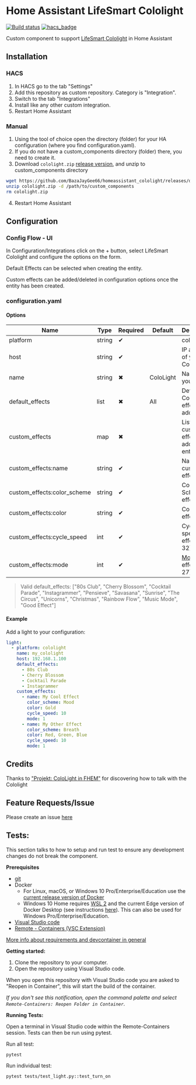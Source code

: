 # Home Assistant LifeSmart Cololight

[![Build status](https://badge.buildkite.com/03f664e487145ff4bfd75d66c94e6cecb26051e7479ccb0279.svg)](https://buildkite.com/goodwin/homeassistant-cololight)
[![hacs_badge](https://img.shields.io/badge/HACS-Custom-orange.svg)](https://github.com/custom-components/hacs)

Custom component to support [LifeSmart Cololight](http://www.cololight.com/) in Home Assistant

## Installation

### HACS

1. In HACS go to the tab "Settings"
2. Add this repository as custom repository. Category is "Integration".
3. Switch to the tab "Integrations"
4. Install like any other custom integration.
5. Restart Home Assistant

### Manual

1. Using the tool of choice open the directory (folder) for your HA configuration (where you find configuration.yaml).
2. If you do not have a custom_components directory (folder) there, you need to create it.
3. Download `cololight.zip` [release version](https://github.com/BazaJayGee66/homeassistant_cololight/releases), and unzip to custom_components directory

```sh
wget https://github.com/BazaJayGee66/homeassistant_cololight/releases/download/v1.3.0/cololight.zip
unzip cololight.zip -d /path/to/custom_components
rm cololight.zip
```

4. Restart Home Assistant

## Configuration

### Config Flow - UI

In Configuration/Integrations click on the + button, select LifeSmart Cololight and configure the options on the form.

Default Effects can be selected when creating the entity.

Custom effects can be added/deleted in configuration options once the entity has been created.

### configuration.yaml

#### Options

| Name                        | Type   | Required | Default   | Description                             |
| --------------------------- | ------ | -------- | --------- | --------------------------------------- |
| platform                    | string | ✔        |           | cololight                               |
| host                        | string | ✔        |           | IP address of your Cololight            |
| name                        | string | ✖        | ColoLight | Name of your entity                     |
| default_effects             | list   | ✖        | All       | Default Cololight effects to add        |
| custom_effects              | map    | ✖        |           | List of custom effects to add to entity |
| custom_effects:name         | string | ✔        |           | Name of custom effect                   |
| custom_effects:color_scheme | string | ✔        |           | Color Scheme of effect                  |
| custom_effects:color        | string | ✔        |           | Color of effect                         |
| custom_effects:cycle_speed  | int    | ✔        |           | Cycle speed of effect (1 - 32)          |
| custom_effects:mode         | int    | ✔        |           | [Mode](MODES.md) of effect (1 - 27)     |

> Valid default_effects:
> ["80s Club", "Cherry Blossom", "Cocktail Parade", "Instagrammer", "Pensieve", "Savasana", "Sunrise", "The Circus", "Unicorns", "Christmas", "Rainbow Flow", "Music Mode", "Good Effect"]

#### Example

Add a light to your configuration:

```yaml
light:
  - platform: cololight
    name: my_cololight
    host: 192.168.1.100
    default_effects:
      - 80s Club
      - Cherry Blossom
      - Cocktail Parade
      - Instagrammer
    custom_effects:
      - name: My Cool Effect
        color_scheme: Mood
        color: Gold
        cycle_speed: 10
        mode: 1
      - name: My Other Effect
        color_scheme: Breath
        color: Red, Green, Blue
        cycle_speed: 10
        mode: 1
```

## Credits

Thanks to ["Projekt: ColoLight in FHEM"](https://haus-automatisierung.com/projekt/2019/04/05/projekt-cololight-fhem.html) for discovering how to talk with the Cololight

## Feature Requests/Issue

Please create an issue [here](https://github.com/BazaJayGee66/homeassistant_cololight/issues)

## Tests:

This section talks to how to setup and run test to ensure any development changes do not break the component.

**Prerequisites**

- [git](https://git-scm.com/book/en/v2/Getting-Started-Installing-Git)
- Docker
  - For Linux, macOS, or Windows 10 Pro/Enterprise/Education use the [current release version of Docker](https://docs.docker.com/install/)
  - Windows 10 Home requires [WSL 2](https://docs.microsoft.com/windows/wsl/wsl2-install) and the current Edge version of Docker Desktop (see instructions [here](https://docs.docker.com/docker-for-windows/wsl-tech-preview/)). This can also be used for Windows Pro/Enterprise/Education.
- [Visual Studio code](https://code.visualstudio.com/)
- [Remote - Containers (VSC Extension)][extension-link]

[More info about requirements and devcontainer in general](https://code.visualstudio.com/docs/remote/containers#_getting-started)

[extension-link]: https://marketplace.visualstudio.com/items?itemName=ms-vscode-remote.remote-containers

**Getting started:**

1. Clone the repository to your computer.
2. Open the repository using Visual Studio code.

When you open this repository with Visual Studio code you are asked to "Reopen in Container", this will start the build of the container.

_If you don't see this notification, open the command palette and select `Remote-Containers: Reopen Folder in Container`._

**Running Tests:**

Open a terminal in Visual Studio code within the Remote-Containers session.
Tests can then be run using pytest.

Run all test:

```
pytest
```

Run individual test:

```
pytest tests/test_light.py::test_turn_on
```
